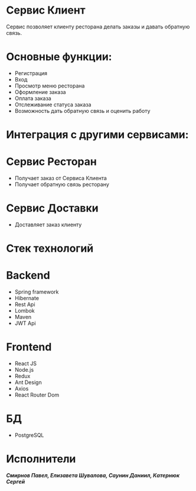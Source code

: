 # Сервис Клиент

Сервис позволяет клиенту ресторана делать заказы и давать обратную связь.

# Основные функции:
* Регистрация
* Вход
* Просмотр меню ресторана
* Оформление заказа
* Оплата заказа
* Отслеживание статуса заказа
* Возможность дать обратную связь и оценить работу

# Интеграция с другими сервисами:
# Сервис Ресторан
* Получает заказ от Сервиса Клиента
* Получает обратную связь ресторану

# Сервис Доставки
* Доставляет заказ клиенту

# Стек технологий
# Backend
* Spring framework
* Hibernate
* Rest Api
* Lombok
* Maven
* JWT Api

# Frontend
* React JS
* Node.js
* Redux
* Ant Design
* Axios
* React Router Dom

# БД
* PostgreSQL



# Исполнители 
 ***Смирнов Павел, Елизавета Шувалова, Саунин Даниил, Катернюк Сергей***
